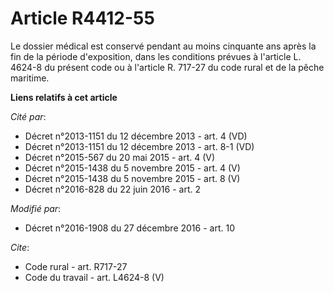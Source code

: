 # Article R4412-55

Le dossier médical est conservé pendant au moins cinquante ans après la fin de la période d'exposition, dans les conditions
prévues à l'article L. 4624-8 du présent code ou à l'article R. 717-27 du code rural et de la pêche maritime.

**Liens relatifs à cet article**

_Cité par_:

  - Décret n°2013-1151 du 12 décembre 2013 - art. 4 (VD)
  - Décret n°2013-1151 du 12 décembre 2013 - art. 8-1 (VD)
  - Décret n°2015-567 du 20 mai 2015 - art. 4 (V)
  - Décret n°2015-1438 du 5 novembre 2015 - art. 4 (V)
  - Décret n°2015-1438 du 5 novembre 2015 - art. 8 (V)
  - Décret n°2016-828 du 22 juin 2016 - art. 2

_Modifié par_:

  - Décret n°2016-1908 du 27 décembre 2016 - art. 10

_Cite_:

  - Code rural - art. R717-27
  - Code du travail - art. L4624-8 (V)
